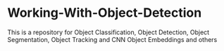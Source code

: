 # Working-With-Object-Detection
This is a repository for Object Classification, Object Detection, Object Segmentation, Object Tracking and CNN Object Embeddings and others
